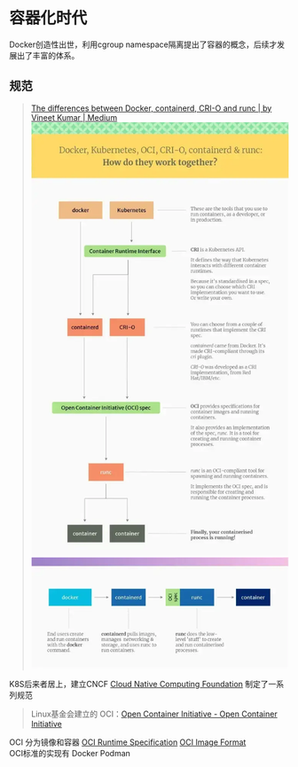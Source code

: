 # 容器化时代
Docker创造性出世，利用cgroup namespace隔离提出了容器的概念，后续才发展出了丰富的体系。

## 规范
> [The differences between Docker, containerd, CRI-O and runc | by Vineet Kumar | Medium](https://vineetcic.medium.com/the-differences-between-docker-containerd-cri-o-and-runc-a93ae4c9fdac)  
![alt text](./img/001-oci-k8s-docker.webp)
![alt text](./img/002-docker-run-arch.webp)

K8S后来者居上，建立CNCF [Cloud Native Computing Foundation](https://www.cncf.io/) 制定了一系列规范

> Linux基金会建立的 OCI：[Open Container Initiative - Open Container Initiative](https://opencontainers.org/)  

OCI 分为镜像和容器 [OCI Runtime Specification](https://github.com/opencontainers/runtime-spec) [OCI Image Format](https://github.com/opencontainers/image-spec)  
OCI标准的实现有 Docker Podman 
